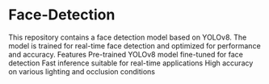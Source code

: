 # Face-Detection
This repository contains a face detection model based on YOLOv8. The model is trained for real-time face detection and optimized for performance and accuracy.  Features Pre-trained YOLOv8 model fine-tuned for face detection Fast inference suitable for real-time applications High accuracy on various lighting and occlusion conditions
